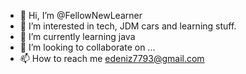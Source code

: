 - 👋 Hi, I’m @FellowNewLearner
- 👀 I’m interested in tech, JDM cars and learning stuff.
- 🌱 I’m currently learning java
- 💞️ I’m looking to collaborate on ...
- 📫 How to reach me edeniz7793@gmail.com

<!---
FellowNewLearner/FellowNewLearner is a ✨ special ✨ repository because its `README.md` (this file) appears on your GitHub profile.
You can click the Preview link to take a look at your changes.
--->
